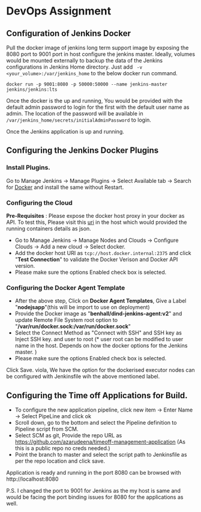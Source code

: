 # DevOps Assignment 

## Configuration of Jenkins Docker

Pull the docker image of jenkins long term support image by exposing the 8080 port to 9001 port in host configure the 
jenkins master. Ideally, volumes would be mounted externally to backup the data of the Jenkins configurations in Jenkins
Home directory. Just add ``` -v <your_volume>:/var/jenkins_home``` to the below docker run command. 


```
docker run -p 9001:8080 -p 50000:50000 --name jenkins-master jenkins/jenkins:lts
```

Once the docker is the up and running, You would be provided with the default admin password to login for the first with 
the default user name as admin. The location of the password will be available in `/var/jenkins_home/secrets/initialAdminPassword`
to login. 

Once the Jenkins application is up and running. 

## Configuring the Jenkins Docker Plugins 

### Install Plugins. 

Go to Manage Jenkins -> Manage Plugins -> Select Available tab -> Search for 
[Docker](https://wiki.jenkins.io/display/JENKINS/Docker+Plugin) and install the same without Restart. 


### Configuring the Cloud 

**Pre-Requisites** : Please expose the docker host proxy in your docker as API. To test this, Please visit this [uri](http://localhost:2375/containers/json) in the host
which would provided the running containers details as json. 


*   Go to Manage Jenkins -> Manage Nodes and Clouds -> Configure Clouds -> Add a new cloud -> Select docker. 
*   Add the docker host URI as `tcp://host.docker.internal:2375` and click "**Test Connection**" to validate the Docker Verison and Docker API version. 
*   Please make sure the options Enabled check box is selected. 

### Configuring the Docker Agent Template

*   After the above step, Click on **Docker Agent Templates**, Give a Label "**nodejsapp**"(this will be import to use on deployment)
*   Provide the Docker image as "**benhall/dind-jenkins-agent:v2**" and update Remote File System root option to "**/var/run/docker.sock:/var/run/docker.sock**"
*   Select the Connect Method as "Connect with SSH" and SSH key as Inject SSH key. and user to root (* user root can be modified to user name in the host.
 Depends on how the docker options for the Jenkins master. )
*   Please make sure the options Enabled check box is selected.

Click Save. viola, We have the option for the dockerised executor nodes can be configured with Jenkinsfile wih the above mentioned label. 


## Configuring the Time off Applications for Build. 

*   To configure the new application pipeline, click new item -> Enter Name -> Select PipeLine and click ok 
*   Scroll down, go to the bottom and select the Pipeline definition to Pipeline script from SCM. 
*   Select SCM as git, Provide the repo URL as https://github.com/azarudeena/timeoff-management-application (As this is a public repo no creds needed.)
*   Point the branch to master and select the script path to Jenkinsfile as per the repo location and click save. 


Application is ready and running in the port 8080 can be browsed with http://localhost:8080


P.S. I changed the port to 9001 for Jenkins as the my host is same and would be facing the port binding issues for 8080 
for the applications as well. 

